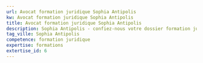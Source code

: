 ```yaml
---
url: Avocat formation juridique Sophia Antipolis
kw: Avocat formation juridique Sophia Antipolis
title: Avocat formation juridique Sophia Antipolis
description: Sophia Antipolis - confiez-nous votre dossier formation juridique
tag_ville: Sophia Antipolis
competence: formation juridique
expertise: formations
extertise_id: 6
---
```

